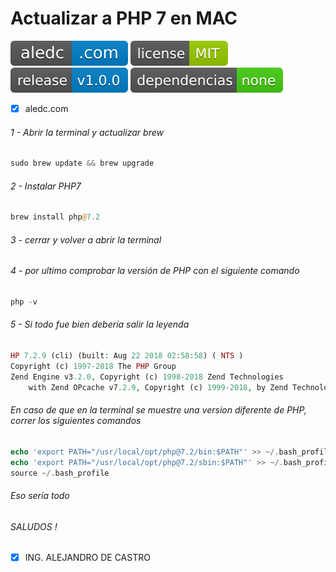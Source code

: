 # Actualizar a PHP 7 en MAC

[![aledc.com](https://github.com/aledc7/Scrum-Certification/blob/master/recursos/aledc.com.svg)](https://aledc.com)
[![License](https://github.com/aledc7/Scrum-Certification/blob/master/recursos/mit-license.svg)](https://aledc.com)
[![GitHub release](https://github.com/aledc7/Scrum-Certification/blob/master/recursos/release.svg)](https://aledc.com)
[![Dependencies](https://github.com/aledc7/Scrum-Certification/blob/master/recursos/dependencias-none.svg)](https://aledc.com)


- [x] aledc.com



###### 1 - Abrir la terminal y actualizar brew


```php	
sudo brew update && brew upgrade
```


###### 2 - Instalar PHP7

```php	
brew install php@7.2
```




###### 3 - cerrar y volver a abrir la terminal


###### 4 - por ultimo comprobar la versión de PHP con el siguiente comando


```php
php -v
```



###### 5 - Si todo fue bien debería salir la leyenda

```php
HP 7.2.9 (cli) (built: Aug 22 2018 02:58:58) ( NTS )
Copyright (c) 1997-2018 The PHP Group
Zend Engine v3.2.0, Copyright (c) 1998-2018 Zend Technologies
    with Zend OPcache v7.2.9, Copyright (c) 1999-2018, by Zend Technologies
```


###### En caso de que en la terminal se muestre una version diferente de PHP, correr los siguientes comandos

```php
echo 'export PATH="/usr/local/opt/php@7.2/bin:$PATH"' >> ~/.bash_profile
echo 'export PATH="/usr/local/opt/php@7.2/sbin:$PATH"' >> ~/.bash_profile
source ~/.bash_profile
````



###### Eso sería todo

###### SALUDOS !


- [X] ING. ALEJANDRO DE CASTRO
